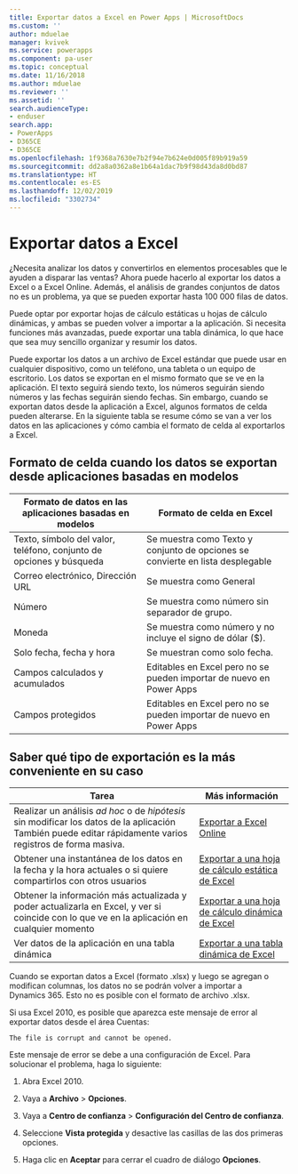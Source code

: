 ```yaml
---
title: Exportar datos a Excel en Power Apps | MicrosoftDocs
ms.custom: ''
author: mduelae
manager: kvivek
ms.service: powerapps
ms.component: pa-user
ms.topic: conceptual
ms.date: 11/16/2018
ms.author: mduelae
ms.reviewer: ''
ms.assetid: ''
search.audienceType:
- enduser
search.app:
- PowerApps
- D365CE
- D365CE
ms.openlocfilehash: 1f9368a7630e7b2f94e7b624e0d005f89b919a59
ms.sourcegitcommit: dd2a8a0362a8e1b64a1dac7b9f98d43da8d0bd87
ms.translationtype: HT
ms.contentlocale: es-ES
ms.lasthandoff: 12/02/2019
ms.locfileid: "3302734"
---
```

# <a name="export-data-to-excel"></a>Exportar datos a Excel

¿Necesita analizar los datos y convertirlos en elementos procesables que le ayuden a disparar las ventas? Ahora puede hacerlo al exportar los datos a Excel o a Excel Online. Además, el análisis de grandes conjuntos de datos no es un problema, ya que se pueden exportar hasta 100 000 filas de datos.
  
Puede optar por exportar hojas de cálculo estáticas u hojas de cálculo dinámicas, y ambas se pueden volver a importar a la aplicación. Si necesita funciones más avanzadas, puede exportar una tabla dinámica, lo que hace que sea muy sencillo organizar y resumir los datos.  
  
Puede exportar los datos a un archivo de Excel estándar que puede usar en cualquier dispositivo, como un teléfono, una tableta o un equipo de escritorio. Los datos se exportan en el mismo formato que se ve en la aplicación. El texto seguirá siendo texto, los números seguirán siendo números y las fechas seguirán siendo fechas. Sin embargo, cuando se exportan datos desde la aplicación a Excel, algunos formatos de celda pueden alterarse. En la siguiente tabla se resume cómo se van a ver los datos en las aplicaciones y cómo cambia el formato de celda al exportarlos a Excel.  
  
## <a name="cell-format-when-data-is-exported-from-model-driven-apps"></a>Formato de celda cuando los datos se exportan desde aplicaciones basadas en modelos
  
| Formato de datos en las aplicaciones basadas en modelos |                                            Formato de celda en Excel                                             |
|----------------------------------------------------------------------------|-----------------------------------------------------------------------------------------------------------------------------------------------------------------|
|            Texto, símbolo del valor, teléfono, conjunto de opciones y búsqueda            |                                                       Se muestra como Texto y conjunto de opciones se convierte en lista desplegable                                                       |
|                                 Correo electrónico, Dirección URL                                 |                                                                        Se muestra como General                                                                         |
|                                   Número                                   |                                                             Se muestra como número sin separador de grupo.                                                             |
|                                  Moneda                                  |                                                         Se muestra como número y no incluye el signo de dólar ($).                                                         |
|                          Solo fecha, fecha y hora                          |                                                                       Se muestran como solo fecha.                                                                        |
|                       Campos calculados y acumulados                        | Editables en Excel pero no se pueden importar de nuevo en Power Apps |
|                               Campos protegidos                               | Editables en Excel pero no se pueden importar de nuevo en Power Apps |
  
## <a name="see-which-type-of-export-works-best-for-you"></a>Saber qué tipo de exportación es la más conveniente en su caso  
  
|                                                                                                               Tarea                                                                                                                |                                              Más información                                               |
|-----------------------------------------------------------------------------------------------------------------------------------------------------------------------------------------------------------------------------------|-------------------------------------------------------------------------------------------------------|
|   Realizar un análisis *ad hoc* o de *hipótesis* sin modificar los datos de la aplicación También puede editar rápidamente varios registros de forma masiva.   | [Exportar a Excel Online](export-to-excel-online.md) |
|                                                                   Obtener una instantánea de los datos en la fecha y la hora actuales o si quiere compartirlos con otros usuarios                                                                    |           [Exportar a una hoja de cálculo estática de Excel](export-excel-static-worksheet.md)           |
| Obtener la información más actualizada y poder actualizarla en Excel, y ver si coincide con lo que ve en la aplicación en cualquier momento |          [Exportar a una hoja de cálculo dinámica de Excel](export-excel-dynamic-worksheet.md)          |
|                                                                      Ver datos de la aplicación en una tabla dinámica                                                                      |                 [Exportar a una tabla dinámica de Excel](export-excel-pivottable.md)                 |



Cuando se exportan datos a Excel (formato .xlsx) y luego se agregan o modifican columnas, los datos no se podrán volver a importar a Dynamics 365. Esto no es posible con el formato de archivo .xlsx.  
  
Si usa Excel 2010, es posible que aparezca este mensaje de error al exportar datos desde el área Cuentas: 
 
`The file is corrupt and cannot be opened.`  
  
Este mensaje de error se debe a una configuración de Excel. Para solucionar el problema, haga lo siguiente:  
  
1. Abra Excel 2010.  
  
2. Vaya a **Archivo** > **Opciones**.  
  
3. Vaya a **Centro de confianza** > **Configuración del Centro de confianza**.  
  
4. Seleccione **Vista protegida** y desactive las casillas de las dos primeras opciones.  
  
5. Haga clic en **Aceptar** para cerrar el cuadro de diálogo **Opciones**.  
  

